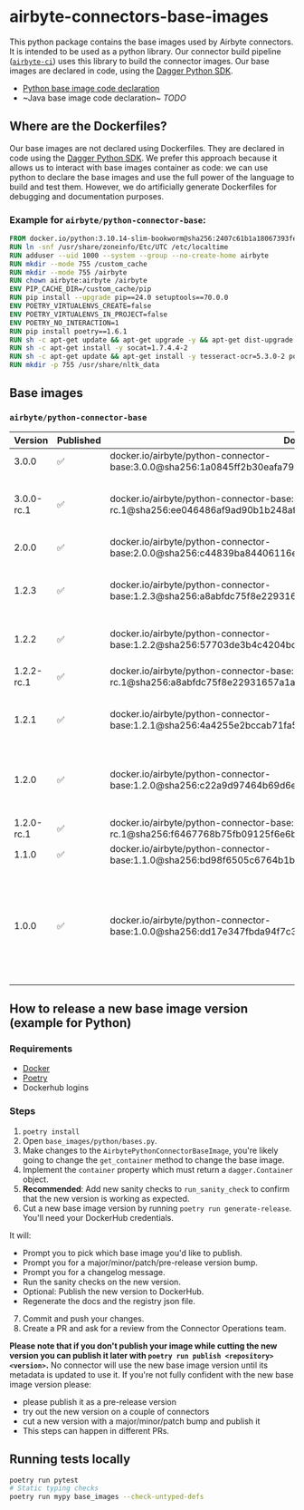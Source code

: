 # airbyte-connectors-base-images

This python package contains the base images used by Airbyte connectors.
It is intended to be used as a python library.
Our connector build pipeline ([`airbyte-ci`](https://github.com/airbytehq/airbyte/blob/master/airbyte-ci/connectors/pipelines/README.md#L1)) uses this library to build the connector images.
Our base images are declared in code, using the [Dagger Python SDK](https://dagger-io.readthedocs.io/en/sdk-python-v0.6.4/).

- [Python base image code declaration](https://github.com/airbytehq/airbyte/blob/master/airbyte-ci/connectors/base_images/base_images/python/bases.py)
- ~Java base image code declaration~ *TODO* 


## Where are the Dockerfiles?
Our base images are not declared using Dockerfiles.
They are declared in code using the [Dagger Python SDK](https://dagger-io.readthedocs.io/en/sdk-python-v0.6.4/).
We prefer this approach because it allows us to interact with base images container as code: we can use python to declare the base images and use the full power of the language to build and test them.
However, we do artificially generate Dockerfiles for debugging and documentation purposes.



### Example for `airbyte/python-connector-base`:
```dockerfile
FROM docker.io/python:3.10.14-slim-bookworm@sha256:2407c61b1a18067393fecd8a22cf6fceede893b6aaca817bf9fbfe65e33614a3
RUN ln -snf /usr/share/zoneinfo/Etc/UTC /etc/localtime
RUN adduser --uid 1000 --system --group --no-create-home airbyte
RUN mkdir --mode 755 /custom_cache
RUN mkdir --mode 755 /airbyte
RUN chown airbyte:airbyte /airbyte
ENV PIP_CACHE_DIR=/custom_cache/pip
RUN pip install --upgrade pip==24.0 setuptools==70.0.0
ENV POETRY_VIRTUALENVS_CREATE=false
ENV POETRY_VIRTUALENVS_IN_PROJECT=false
ENV POETRY_NO_INTERACTION=1
RUN pip install poetry==1.6.1
RUN sh -c apt-get update && apt-get upgrade -y && apt-get dist-upgrade -y && apt-get clean
RUN sh -c apt-get install -y socat=1.7.4.4-2
RUN sh -c apt-get update && apt-get install -y tesseract-ocr=5.3.0-2 poppler-utils=22.12.0-2+b1
RUN mkdir -p 755 /usr/share/nltk_data
```



## Base images


### `airbyte/python-connector-base`

| Version | Published | Docker Image Address | Changelog | 
|---------|-----------|--------------|-----------|
|  3.0.0 | ✅| docker.io/airbyte/python-connector-base:3.0.0@sha256:1a0845ff2b30eafa793c6eee4e8f4283c2e52e1bbd44eed6cb9e9abd5d34d844 | Create airbyte user |
|  3.0.0-rc.1 | ✅| docker.io/airbyte/python-connector-base:3.0.0-rc.1@sha256:ee046486af9ad90b1b248afe5e92846b51375a21463dff1cd377c4f06abb55b5 | Update Python 3.10.4 image + create airbyte user |
|  2.0.0 | ✅| docker.io/airbyte/python-connector-base:2.0.0@sha256:c44839ba84406116e8ba68722a0f30e8f6e7056c726f447681bb9e9ece8bd916 | Use Python 3.10 |
|  1.2.3 | ✅| docker.io/airbyte/python-connector-base:1.2.3@sha256:a8abfdc75f8e22931657a1ae15069e7b925e74bb7b5ef36371a85e4caeae5696 | Use latest root image version and update system packages |
|  1.2.2 | ✅| docker.io/airbyte/python-connector-base:1.2.2@sha256:57703de3b4c4204bd68a7b13c9300f8e03c0189bffddaffc796f1da25d2dbea0 | Fix Python 3.9.19 image digest |
|  1.2.2-rc.1 | ✅| docker.io/airbyte/python-connector-base:1.2.2-rc.1@sha256:a8abfdc75f8e22931657a1ae15069e7b925e74bb7b5ef36371a85e4caeae5696 | Create an airbyte user and use it |
|  1.2.1 | ✅| docker.io/airbyte/python-connector-base:1.2.1@sha256:4a4255e2bccab71fa5912487e42d9755cdecffae77273fed8be01a081cd6e795 | Upgrade to Python 3.9.19 + update pip and setuptools |
|  1.2.0 | ✅| docker.io/airbyte/python-connector-base:1.2.0@sha256:c22a9d97464b69d6ef01898edf3f8612dc11614f05a84984451dde195f337db9 | Add CDK system dependencies: nltk data, tesseract, poppler. |
|  1.2.0-rc.1 | ✅| docker.io/airbyte/python-connector-base:1.2.0-rc.1@sha256:f6467768b75fb09125f6e6b892b6b48c98d9fe085125f3ff4adc722afb1e5b30 |  |
|  1.1.0 | ✅| docker.io/airbyte/python-connector-base:1.1.0@sha256:bd98f6505c6764b1b5f99d3aedc23dfc9e9af631a62533f60eb32b1d3dbab20c | Install socat |
|  1.0.0 | ✅| docker.io/airbyte/python-connector-base:1.0.0@sha256:dd17e347fbda94f7c3abff539be298a65af2d7fc27a307d89297df1081a45c27 | Initial release: based on Python 3.9.18, on slim-bookworm system, with pip==23.2.1 and poetry==1.6.1 |


## How to release a new base image version (example for Python)

### Requirements
* [Docker](https://docs.docker.com/get-docker/)
* [Poetry](https://python-poetry.org/docs/#installation)
* Dockerhub logins

### Steps
1. `poetry install`
2. Open  `base_images/python/bases.py`.
3. Make changes to the `AirbytePythonConnectorBaseImage`, you're likely going to change the `get_container` method to change the base image.
4. Implement the `container` property which must return a `dagger.Container` object.
5. **Recommended**: Add new sanity checks to `run_sanity_check` to confirm that the new version is working as expected.
6. Cut a new base image version by running `poetry run generate-release`. You'll need your DockerHub credentials.

It will:
  - Prompt you to pick which base image you'd like to publish.
  - Prompt you for a major/minor/patch/pre-release version bump.
  - Prompt you for  a changelog message.
  - Run the sanity checks on the new version.
  - Optional: Publish the new version to DockerHub.
  - Regenerate the docs and the registry json file.
7. Commit and push your changes.
8. Create a PR and ask for a review from the Connector Operations team.

**Please note that if you don't publish your image while cutting the new version you can publish it later with `poetry run publish <repository> <version>`.**
No connector will use the new base image version until its metadata is updated to use it.
If you're not fully confident with the new base image version please:
  - please publish it as a pre-release version
  - try out the new version on a couple of connectors
  - cut a new version with a major/minor/patch bump and publish it
  - This steps can happen in different PRs.


## Running tests locally
```bash
poetry run pytest
# Static typing checks
poetry run mypy base_images --check-untyped-defs
```
